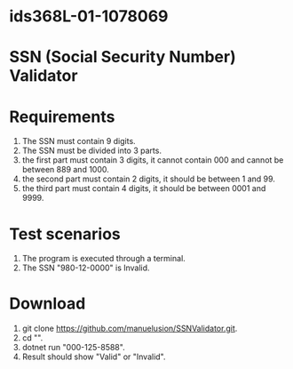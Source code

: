 # ids368L-01-1078069

# SSN (Social Security Number) Validator

# Requirements
1. The SSN must contain 9 digits.
2. The SSN must be divided into 3 parts.
3. the first part must contain 3 digits, it cannot contain 000 and cannot be between 889 and 1000.
4. the second part must contain 2 digits, it should be between 1 and 99.
5. the third part must contain 4 digits, it should be between 0001 and 9999.

# Test scenarios

1. The program is executed through a terminal.
2. The SSN "980-12-0000" is Invalid.


# Download

1. git clone https://github.com/manuelusion/SSNValidator.git. 
2. cd "\".
3. dotnet run "000-125-8588".
4. Result should show "Valid" or "Invalid".

